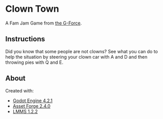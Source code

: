 # Clown Town

A Fam Jam Game from [the G-Force](https://the-g-force.github.io/).

## Instructions

Did you know that some people are not clowns? See what you can do to help the situation by steering your clown car with A and D and then throwing pies with Q and E.

## About

Created with:
 - [Godot Engine 4.2.1](https://godotengine.org/)
 - [Asset Forge 2.4.0](https://kenney.itch.io/assetforge-deluxe)
 - [LMMS 1.2.2](https://lmms.io/)
